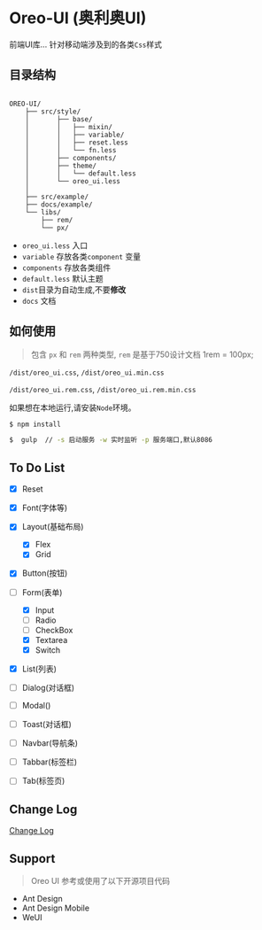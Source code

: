 # Oreo-UI (奥利奥UI)

前端UI库... 针对移动端涉及到的各类`Css`样式


## 目录结构

```

OREO-UI/
    ├── src/style/
    │       ├── base/
    │       │   ├── mixin/
    │       │   ├── variable/
    │       │   ├── reset.less
    │       │   └── fn.less
    │       ├── components/
    │       ├── theme/
    │       │   └── default.less
    │       └── oreo_ui.less  
    │
    ├── src/example/
    ├── docs/example/ 
    └── libs/
        ├── rem/
        └── px/

```
- `oreo_ui.less` 入口
- `variable` 存放各类`component` 变量
- `components` 存放各类组件
- `default.less` 默认主题
- `dist`目录为自动生成,不要**修改**
- `docs` 文档

## 如何使用

> 包含 `px` 和 `rem` 两种类型, `rem` 是基于750设计文档 1rem = 100px;

`/dist/oreo_ui.css`, `/dist/oreo_ui.min.css` 

`/dist/oreo_ui.rem.css`, `/dist/oreo_ui.rem.min.css` 


如果想在本地运行,请安装`Node`环境。

```bash
$ npm install

$  gulp  // -s 启动服务 -w 实时监听 -p 服务端口,默认8086

```


## To Do List

- [x] Reset
- [x] Font(字体等)
- [x] Layout(基础布局)
    - [x] Flex
    - [x] Grid
- [x] Button(按钮)
- [ ] Form(表单)
    - [x] Input
    - [ ] Radio
    - [ ] CheckBox
    - [x] Textarea
    - [x] Switch
- [x] List(列表)
- [ ] Dialog(对话框)
- [ ] Modal()
- [ ] Toast(对话框)
- [ ] Navbar(导航条)
- [ ] Tabbar(标签栏)
- [ ] Tab(标签页)


## Change Log

[Change Log](./docs/CHANGELOG.md)


## Support

> Oreo UI 参考或使用了以下开源项目代码

- Ant Design
- Ant Design Mobile
- WeUI
